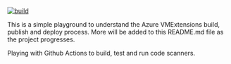 [![build](https://github.com/smasetty/VMExtensionsPlayGround/actions/workflows/build-validation.yml/badge.svg)](https://github.com/smasetty/VMExtensionsPlayGround/actions/workflows/build-validation.yml)

This is a simple playground to understand the Azure VMExtensions build, publish and deploy process. More will be added to this README.md file as the project progresses. 

Playing with Github Actions to build, test and run code scanners.
